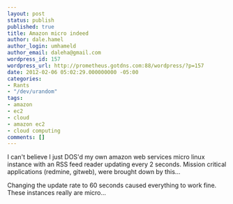 ```yaml
---
layout: post
status: publish
published: true
title: Amazon micro indeed
author: dale.hamel
author_login: umhameld
author_email: daleha@gmail.com
wordpress_id: 157
wordpress_url: http://prometheus.gotdns.com:88/wordpress/?p=157
date: 2012-02-06 05:02:29.000000000 -05:00
categories:
- Rants
- "/dev/urandom"
tags:
- amazon
- ec2
- cloud
- amazon ec2
- cloud computing
comments: []
---
```

<p>I can't believe I just DOS'd my own amazon web services micro linux instance with an RSS feed reader updating every 2 seconds. Mission critical applications (redmine, gitweb), were brought down by this...</p>

<p>Changing the update rate to 60 seconds caused everything to work fine. These instances really are micro...</p>

